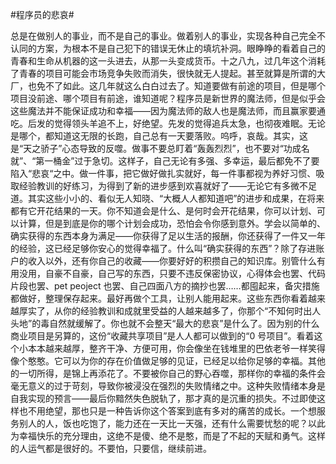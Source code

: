 #程序员的悲哀#

总是在做别人的事业，而不是自己的事业。做着别人的事业，实现各种自己完全不认同的方案，为根本不是自己犯下的错误无休止的填坑补洞。眼睁睁的看着自己的青春和生命从机器的这一头进去，从那一头变成货币。十之八九，过几年这个消耗了青春的项目可能会市场竞争失败而消失，很快就无人提起。甚至就算是所谓的大厂，也免不了如此。这几年就这么白白过去了。知道要做有前途的项目，但是哪个项目没前途、哪个项目有前途，谁知道呢？程序员是新世界的魔法师，但是似乎会这些魔法并不能保证成功和幸福——因为魔法师的敌人也是魔法师，而且赢家要通吃。后发的觉得领头羊追不上，好绝望。先发的觉得追兵太急，也彻夜难眠。无论是哪个，都知道这无限的长跑，自己总有一天要落败。呜呼，哀哉。其实，这是“天之骄子”心态导致的反噬。做事不要总盯着“轰轰烈烈”，也不要对“功成名就”、“第一桶金”过于急切。这样子，自己无论有多强、多幸运，最后都免不了要陷入“悲哀“之中。做一件事，把它做好做扎实就好，每一件事都视为养好习惯、吸取经验教训的好练习，为得到了新的进步感到欢喜就好了——无论它有多微不足道。其实这些小小的、看似无人知晓、“大概人人都知道吧”的进步和成果，在将来都有它开花结果的一天。你不知道会是什么、是何时会开花结果，你可以计划、可以计算，但是到底是你的哪个计划会成功，恐怕会令你感到意外。学会以简单的、确实获得的东西本身为满足——你获得了足以生活的报酬，你还获得了一件又一年的经验，这已经足够你安心的觉得幸福了。什么叫“确实获得的东西”？除了存进账户的收入以外，还有你自己的收藏——你要好好的积攒自己的知识库。别管什么有用没用，自豪不自豪，自己写的东西，只要不违反保密协议，心得体会也罢、代码片段也罢、pet peoject 也罢、自己四面八方的摘抄也罢……都囤起来，备灾措施都做好，整理保存起来。最好再做个工具，让别人能用起来。这些东西你看着越来越厚实了，从你的经验教训和成就里受益的人越来越多了，你那个“不知何时出人头地”的毒自然就缓解了。你也就不会整天“最大的悲哀”是什么了。因为别的什么商业项目是另算的，这份“收藏共享项目”是人人都可以做到的“0 号项目”。看着这个小本本越来越厚，整齐干净、方便可用，你会像坐在钱堆里的巴依老爷一样笑得像个憨憨。它可以为你的存在价值做足够的见证，已经足以给你足够的幸福。其他的一切所得，是锦上再添花了。不要被你自己的野心吞噬，那样你的幸福的条件会毫无意义的过于苛刻，导致你被浸没在强烈的失败情绪之中。这种失败情绪本身是自我实现的预言——最后你黯然失色脱轨了，那才真的是沉重的损失。不过即使这样也不用绝望，那也只是一种告诉你这个答案到底有多对的痛苦的成长。一个想服务别人的人，饭也吃饱了，能力还在一天比一天强，还有什么需要忧愁的呢？以此为幸福快乐的充分理由，这绝不是傻、绝不是憨，而是了不起的天赋和勇气。这样的人运气都是很好的。不要怕，只要信，继续前进。
